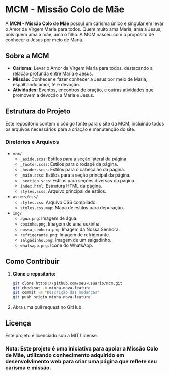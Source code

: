 # MCM - Missão Colo de Mãe

A **MCM - Missão Colo de Mãe** possui um carisma único e singular em levar o Amor da Virgem Maria para todos. Quem muito ama Maria, ama a Jesus, pois quem ama a mãe, ama o filho. A MCM nasceu com o propósito de conhecer a Jesus por meio de Maria.

## Sobre a MCM

- **Carisma:** Levar o Amor da Virgem Maria para todos, destacando a relação profunda entre Maria e Jesus.
- **Missão:** Conhecer e fazer conhecer a Jesus por meio de Maria, espalhando amor, fé e devoção.
- **Atividades:** Eventos, encontros de oração, e outras atividades que promovem a devoção a Maria e Jesus.

## Estrutura do Projeto

Este repositório contém o código fonte para o site da MCM, incluindo todos os arquivos necessários para a criação e manutenção do site.

### Diretórios e Arquivos

- `mcm/`
  - `_aside.scss`: Estilos para a seção lateral da página.
  - `_footer.scss`: Estilos para o rodapé da página.
  - `_header.scss`: Estilos para o cabeçalho da página.
  - `_main.scss`: Estilos para a seção principal da página.
  - `_section.scss`: Estilos para seções diversas da página.
  - `index.html`: Estrutura HTML da página.
  - `styles.scss`: Arquivo principal de estilos.
- `assets/css/`
  - `styles.css`: Arquivo CSS compilado.
  - `styles.css.map`: Mapa de estilos para depuração.
- `img/`
  - `agua.png`: Imagem de água.
  - `coxinha.png`: Imagem de uma coxinha.
  - `nossa_senhora.png`: Imagem da Nossa Senhora.
  - `refrigerante.png`: Imagem de refrigerante.
  - `salgadinho.png`: Imagem de um salgadinho.
  - `whatsapp.png`: Ícone do WhatsApp.

## Como Contribuir

1. **Clone o repositório:**
   ```bash
   git clone https://github.com/seu-usuario/mcm.git
   git checkout -b minha-nova-feature
   git commit -m "Descrição das mudanças"
   git push origin minha-nova-feature

2. Abra uma pull request no GitHub.

## Licença

Este projeto é licenciado sob a MIT License.

### Nota: Este projeto é uma iniciativa para apoiar a Missão Colo de Mãe, utilizando conhecimento adquirido em desenvolvimento web para criar uma página que reflete seu carisma e missão.